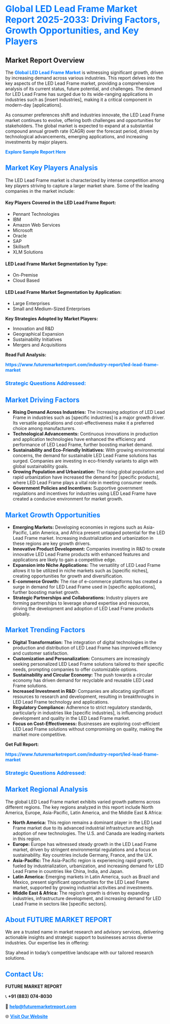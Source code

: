 <h1 style="color: #007BFF;">Global LED Lead Frame Market Report 2025-2033: Driving Factors, Growth Opportunities, and Key Players</h1>

<section id="overview">
<h2>Market Report Overview</h2>
<p>The <a href="https://www.futuremarketreport.com/industry-report/led-lead-frame-market" style="color: #007BFF; text-decoration: none;"><strong>Global LED Lead Frame Market</strong></a> is witnessing significant growth, driven by increasing demand across various industries. This report delves into the key aspects of the LED Lead Frame market, providing a comprehensive analysis of its current status, future potential, and challenges. The demand for LED Lead Frame has surged due to its wide-ranging applications in industries such as [insert industries], making it a critical component in modern-day [applications].</p>
<p>As consumer preferences shift and industries innovate, the LED Lead Frame market continues to evolve, offering both challenges and opportunities for stakeholders. The global market is expected to expand at a substantial compound annual growth rate (CAGR) over the forecast period, driven by technological advancements, emerging applications, and increasing investments by major players.</p>
</section>

<section id="overview">
<p><a href="https://www.futuremarketreport.com/request-sample/reportId=34001" style="color: #007BFF; text-decoration: none;"><strong>Explore Sample Report Here</strong></a></p>
</section>

<section id="key-players">
<h2 style="color: #007BFF;">Market Key Players Analysis</h2>
<p>The LED Lead Frame market is characterized by intense competition among key players striving to capture a larger market share. Some of the leading companies in the market include:</p>
<h4>Key Players Covered in the LED Lead Frame Report:</h4>
<ul><li>Pennant Technologies</li><li>IBM</li><li>Amazon Web Services</li><li>Microsoft</li><li>Oracle</li><li>SAP</li><li>Skillsoft</li><li>XLM Solutions</li></ul>
<h4>LED Lead Frame Market Segmentation by Type:</h4>
<ul><li>On-Premise</li><li>Cloud Based</li></ul>

<h4>LED Lead Frame Market Segmentation by Application:</h4>
<ul><li>Large Enterprises</li><li>Small and Medium-Sized Enterprises</li></ul>
<p><strong>Key Strategies Adopted by Market Players:</strong></p>
<ul>
<li>Innovation and R&D</li>
<li>Geographical Expansion</li>
<li>Sustainability Initiatives</li>
<li>Mergers and Acquisitions</li>
</ul>
</section>

<section>
<p><strong>Read Full Analysis: </strong></p><a href="https://www.futuremarketreport.com/industry-report/led-lead-frame-market" style="color: #007BFF; text-decoration: none;"><strong>https://www.futuremarketreport.com/industry-report/led-lead-frame-market</strong></a>
<h3 style="color: #007BFF;">Strategic Questions Addressed:</h3>
</section>

<section id="driving-factors">
<h2 style="color: #007BFF;">Market Driving Factors</h2>
<ul>
<li><strong>Rising Demand Across Industries:</strong> The increasing adoption of LED Lead Frame in industries such as [specific industries] is a major growth driver. Its versatile applications and cost-effectiveness make it a preferred choice among manufacturers.</li>
<li><strong>Technological Advancements:</strong> Continuous innovations in production and application technologies have enhanced the efficiency and performance of LED Lead Frame, further boosting market demand.</li>
<li><strong>Sustainability and Eco-Friendly Initiatives:</strong> With growing environmental concerns, the demand for sustainable LED Lead Frame solutions has surged. Companies are investing in eco-friendly variants to align with global sustainability goals.</li>
<li><strong>Growing Population and Urbanization:</strong> The rising global population and rapid urbanization have increased the demand for [specific products], where LED Lead Frame plays a vital role in meeting consumer needs.</li>
<li><strong>Government Policies and Incentives:</strong> Supportive government regulations and incentives for industries using LED Lead Frame have created a conducive environment for market growth.</li>
</ul>
</section>

<section id="growth-opportunities">
<h2 style="color: #007BFF;">Market Growth Opportunities</h2>
<ul>
<li><strong>Emerging Markets:</strong> Developing economies in regions such as Asia-Pacific, Latin America, and Africa present untapped potential for the LED Lead Frame market. Increasing industrialization and urbanization in these regions are key growth drivers.</li>
<li><strong>Innovative Product Development:</strong> Companies investing in R&D to create innovative LED Lead Frame products with enhanced features and applications are likely to gain a competitive edge.</li>
<li><strong>Expansion into Niche Applications:</strong> The versatility of LED Lead Frame allows it to be utilized in niche markets such as [specific niches], creating opportunities for growth and diversification.</li>
<li><strong>E-commerce Growth:</strong> The rise of e-commerce platforms has created a surge in demand for LED Lead Frame used in [specific applications], further boosting market growth.</li>
<li><strong>Strategic Partnerships and Collaborations:</strong> Industry players are forming partnerships to leverage shared expertise and resources, driving the development and adoption of LED Lead Frame products globally.</li>
</ul>
</section>

<section id="trending-factors">
<h2 style="color: #007BFF;">Market Trending Factors</h2>
<ul>
<li><strong>Digital Transformation:</strong> The integration of digital technologies in the production and distribution of LED Lead Frame has improved efficiency and customer satisfaction.</li>
<li><strong>Customization and Personalization:</strong> Consumers are increasingly seeking personalized LED Lead Frame solutions tailored to their specific needs, prompting companies to offer customizable options.</li>
<li><strong>Sustainability and Circular Economy:</strong> The push towards a circular economy has driven demand for recyclable and reusable LED Lead Frame solutions.</li>
<li><strong>Increased Investment in R&D:</strong> Companies are allocating significant resources to research and development, resulting in breakthroughs in LED Lead Frame technology and applications.</li>
<li><strong>Regulatory Compliance:</strong> Adherence to strict regulatory standards, particularly in industries like [specific industries], is influencing product development and quality in the LED Lead Frame market.</li>
<li><strong>Focus on Cost-Effectiveness:</strong> Businesses are exploring cost-efficient LED Lead Frame solutions without compromising on quality, making the market more competitive.</li>
</ul>
</section>

<section>
<p><strong>Get Full Report: </strong></p><a href="https://www.futuremarketreport.com/industry-report/led-lead-frame-market" style="color: #007BFF; text-decoration: none;"><strong>https://www.futuremarketreport.com/industry-report/led-lead-frame-market</strong></a>
<h3 style="color: #007BFF;">Strategic Questions Addressed:</h3>
</section>


<section id="regional-analysis">
<h2 style="color: #007BFF;">Market Regional Analysis</h2>
<p>The global LED Lead Frame market exhibits varied growth patterns across different regions. The key regions analyzed in this report include North America, Europe, Asia-Pacific, Latin America, and the Middle East & Africa:</p>
<ul>
<li><strong>North America:</strong> This region remains a dominant player in the LED Lead Frame market due to its advanced industrial infrastructure and high adoption of new technologies. The U.S. and Canada are leading markets in this region.</li>
<li><strong>Europe:</strong> Europe has witnessed steady growth in the LED Lead Frame market, driven by stringent environmental regulations and a focus on sustainability. Key countries include Germany, France, and the U.K.</li>
<li><strong>Asia-Pacific:</strong> The Asia-Pacific region is experiencing rapid growth, fueled by industrialization, urbanization, and increasing demand for LED Lead Frame in countries like China, India, and Japan.</li>
<li><strong>Latin America:</strong> Emerging markets in Latin America, such as Brazil and Mexico, present significant opportunities for the LED Lead Frame market, supported by growing industrial activities and investments.</li>
<li><strong>Middle East & Africa:</strong> The region’s growth is driven by expanding industries, infrastructure development, and increasing demand for LED Lead Frame in sectors like [specific sectors].</li>
</ul>
</section>

<footer>
<h2 style="color: #007BFF;">About FUTURE MARKET REPORT</h2>
<p>We are a trusted name in market research and advisory services, delivering actionable insights and strategic support to businesses across diverse industries. Our expertise lies in offering:</p>

<p>Stay ahead in today’s competitive landscape with our tailored research solutions.</p>

<h2 style="color: #007BFF;">Contact Us:</h2>
<p><strong>FUTURE MARKET REPORT</strong></p>
<p>📞 <strong>+91 (883) 074-8030</strong></p>
<p>📧 <strong><a href="mailto:help@futuremarketreport.com" style="color: #007BFF;">help@futuremarketreport.com</a></strong></p>
<p>🌐 <strong><a href="https://www.futuremarketreport.com/" style="color: #007BFF;">Visit Our Website</a></strong></p>
</footer>